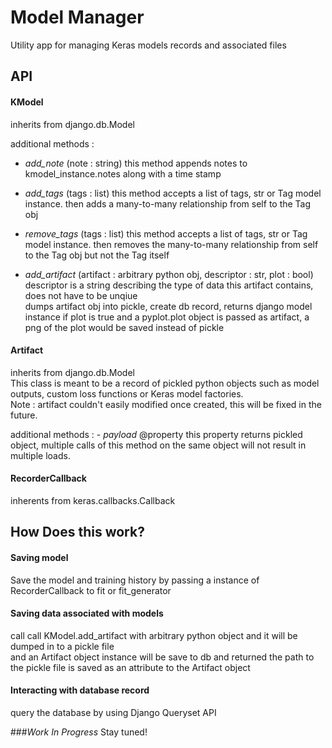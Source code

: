 # Model Manager

Utility app for managing Keras models records and associated files

## API

#### KModel 
inherits from django.db.Model  

additional methods :    
   - _add_note_ (note : string) this method appends notes to kmodel_instance.notes along with a time stamp   
    
   - _add_tags_ (tags : list) this method accepts a list of tags, str or Tag model instance.
    then adds a many-to-many relationship from self to the Tag obj
    
   - _remove_tags_ (tags : list) this method accepts a list of tags, str or Tag model instance.
    then removes the many-to-many relationship from self to the Tag obj but not the Tag itself
    
   - _add_artifact_ (artifact : arbitrary python obj, descriptor : str, plot : bool)
    descriptor is a string describing the type of data this artifact contains, does not have to be unqiue  
    dumps artifact obj into pickle, create db record,
    returns django model instance
    if plot is true and a pyplot.plot object is passed as artifact, 
    a png of the plot would be saved instead of pickle
    
    
#### Artifact
inherits from django.db.Model  
This class is meant to be a record of pickled python objects 
such as model outputs, custom loss functions or Keras model factories.  
Note : artifact couldn't easily modified once created, this will be fixed in the future.  

additional methods : 
    - _payload_ @property this property returns pickled object, 
    multiple calls of this method on the same object 
    will not result in multiple loads.

#### RecorderCallback 
inherents from keras.callbacks.Callback
    

## How Does this work? 

#### Saving model 
Save the model and training history by passing a instance of RecorderCallback to fit or fit_generator

#### Saving data associated with models
call call KModel.add_artifact with arbitrary python object and it will be dumped in to a pickle file  
and an Artifact object instance will be save to db and returned
the path to the pickle file is saved as an attribute to the Artifact object

#### Interacting with database record 
query the database by using Django Queryset API


###_Work In Progress_ 
Stay tuned! 
